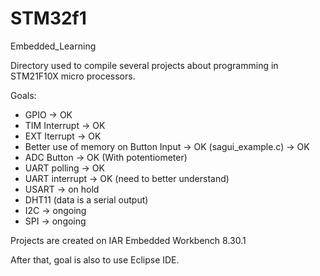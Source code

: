# STM32f1
Embedded_Learning

Directory used to compile several projects about programming in STM21F10X micro processors.

Goals:

- GPIO -> OK
- TIM Interrupt -> OK
- EXT Iterrupt -> OK
- Better use of memory on Button Input -> OK (sagui_example.c) -> OK
- ADC Button -> OK (With potentiometer)
- UART polling -> OK
- UART interrupt -> OK (need to better understand)
- USART -> on hold
- DHT11 (data is a serial output) 
- I2C -> ongoing
- SPI -> ongoing

Projects are created on IAR Embedded Workbench 8.30.1

After that, goal is also to use Eclipse IDE.
